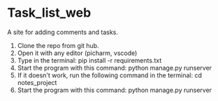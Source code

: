 # Task_list_web
A site for adding comments and tasks.
1. Clone the repo from git hub.
2. Open it with any editor (picharm, vscode)
3. Type in the terminal: pip install -r requirements.txt
4. Start the program with this command:  python manage.py runserver
5. If it doesn't work, run the following command in the terminal:
cd notes_project
6. Start the program with this command:  python manage.py runserver
